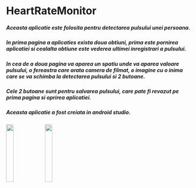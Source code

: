 
# HeartRateMonitor
##### Aceasta aplicatie este folosita pentru detectarea pulsului unei persoana.
##### In prima pagina a aplicaties exista doua obtiuni, prima este pornirea aplicatiei si cealalta obtiune este vederea ultimei inregistrari a pulsului.
##### In cea de a doua pagina va aparea un spatiu unde va aparea valoare pulsului, o fereastra care arata camera de filmat, o imagine cu o inima care se va schimba la detectarea pulsului si 2 butoane.
##### Cele 2 butoane sunt pentru salvarea pulsului, care pate fi revazut pe prima pagina si oprirea aplicatiei.
##### Aceasta aplicatie a fost creiata in android studio.

<img src= "Screenshot1.jpg" width=20% height=20%>  <img
src= "Screenshot2.jpg" width=20% height=20%>


